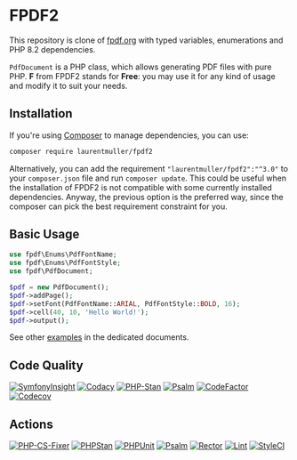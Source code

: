 # FPDF2

This repository is clone of [fpdf.org](http://www.fpdf.org) with typed variables,
enumerations and PHP 8.2 dependencies.

`PdfDocument` is a PHP class, which allows generating PDF files with pure PHP.
**F** from FPDF2 stands for **Free**: you may use it for any kind of usage and
modify it to suit your needs.

## Installation

If you're using [Composer](https://getcomposer.org/) to manage dependencies,
you can use:

```bash
composer require laurentmuller/fpdf2
```

Alternatively, you can add the requirement `"laurentmuller/fpdf2":"^3.0"` to
your `composer.json` file and run `composer update`. This could be useful when
the installation of FPDF2 is not compatible with some currently installed
dependencies. Anyway, the previous option is the preferred way, since the
composer can pick the best requirement constraint for you.

## Basic Usage

```php
use fpdf\Enums\PdfFontName;
use fpdf\Enums\PdfFontStyle;
use fpdf\PdfDocument;

$pdf = new PdfDocument();
$pdf->addPage();
$pdf->setFont(PdfFontName::ARIAL, PdfFontStyle::BOLD, 16);
$pdf->cell(40, 10, 'Hello World!');
$pdf->output();
```

See other [examples](doc/examples.md) in the dedicated documents.

## Code Quality

[![SymfonyInsight](https://insight.symfony.com/projects/1db4f28c-c07c-4a5f-8006-2c63eb1e8851/mini.svg)](https://insight.symfony.com/projects/1db4f28c-c07c-4a5f-8006-2c63eb1e8851)
[![Codacy](https://app.codacy.com/project/badge/Grade/a70c684f21c446fb88658acf29fdafd5)](https://app.codacy.com/gh/laurentmuller/fpdf2/dashboard?utm_source=gh&utm_medium=referral&utm_content=&utm_campaign=Badge_grade)
[![PHP-Stan](https://img.shields.io/badge/PHPStan-Level%2010-brightgreen.svg?style=flat&logo=php)](https://phpstan.org/blog/find-bugs-in-your-code-without-writing-tests)
[![Psalm](https://img.shields.io/badge/Psalm-Level%201-brightgreen.svg?style=flat)](https://psalm.dev/docs/running_psalm/installation/)
[![CodeFactor](https://www.codefactor.io/repository/github/laurentmuller/fpdf2/badge)](https://www.codefactor.io/repository/github/laurentmuller/fpdf2)
[![Codecov](https://codecov.io/gh/laurentmuller/fpdf2/graph/badge.svg?token=16I8LCYRRS)](https://codecov.io/gh/laurentmuller/fpdf2)

## Actions

[![PHP-CS-Fixer](https://github.com/laurentmuller/fpdf2/actions/workflows/php-cs-fixer.yaml/badge.svg)](https://github.com/laurentmuller/fpdf2/actions/workflows/php-cs-fixer.yaml)
[![PHPStan](https://github.com/laurentmuller/fpdf2/actions/workflows/php_stan.yaml/badge.svg)](https://github.com/laurentmuller/fpdf2/actions/workflows/php_stan.yaml)
[![PHPUnit](https://github.com/laurentmuller/fpdf2/actions/workflows/php_unit.yaml/badge.svg)](https://github.com/laurentmuller/fpdf2/actions/workflows/php_unit.yaml)
[![Psalm](https://github.com/laurentmuller/fpdf2/actions/workflows/psalm.yaml/badge.svg)](https://github.com/laurentmuller/fpdf2/actions/workflows/psalm.yaml)
[![Rector](https://github.com/laurentmuller/fpdf2/actions/workflows/rector.yaml/badge.svg)](https://github.com/laurentmuller/fpdf2/actions/workflows/rector.yaml)
[![Lint](https://github.com/laurentmuller/fpdf2/actions/workflows/lint.yaml/badge.svg)](https://github.com/laurentmuller/fpdf2/actions/workflows/lint.yaml)
[![StyleCI](https://github.styleci.io/repos/752676081/shield?branch=main)](https://github.styleci.io/repos/752676081?branch=main)
